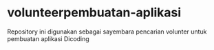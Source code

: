 # volunteerpembuatan-aplikasi
Repository ini digunakan sebagai sayembara pencarian volunter untuk pembuatan aplikasi Dicoding
